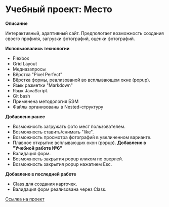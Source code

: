 # Учебный проект: Место


**Описание**

  Интерактивный, адаптивный сайт. Предпологает возможность создания своего профиля, загрузки фотографий, оценки фотографий.

**Использовались технологии**
  * Flexbox
  * Grid Layout
  * Медиазапросы
  * Вёрстка "Pixel Perfect"
  * Вёрстка формы, реализованой во всплывающем окне (popup).
  * Язык разметки "Markdown"
  * Язык JavaScript.
  * Git bash
  * Применена методология БЭМ
  * Файлы организованы в Nested-структуру

**Добавлено ранее**
  * Возможность загружать фото мест пользователем.
  * Возможность ставить/снимать "like".
  * Возможность просмотра фотографий в увеличенном варианте.
  * Плавное открытие всплывающих окон (popup).
**Добавлено в "Учебной работе №6"**
  * Валидация форм.
  * Возможность закрытия popup кликом по оверлей.
  * Возможность закрытия popup нажатием Esc.

**Добавлено в последней работе**
* Class для создания карточек.
* Валидация форм реализована через Class.


[Ссылка на проект](https://alexandr-ilin.github.io/mesto/index.html "Учебная работа №7")
